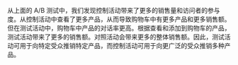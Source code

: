 从上面的 A/B 测试中，我们发现控制活动带来了更多的销售量和访问者的参与度。从控制活动中查看了更多产品，从而导致购物车中有更多产品和更多销售额。但在测试活动中，购物车中产品的对话率更高。根据查看和添加到购物车的产品，测试活动带来了更多的销售额。对照活动会带来更多的整体销售额。因此，测试活动可用于向特定受众推销特定产品，而控制活动可用于向更广泛的受众推销多种产品。
